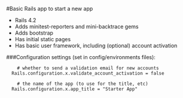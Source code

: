 #Basic Rails app to start a new app
- Rails 4.2
- Adds minitest-reporters and mini-backtrace gems
- Adds bootstrap
- Has initial static pages 
- Has basic user framework, including (optional) account activation

###Configuration settings (set in config/environments files):
```
    # whether to send a validation email for new accounts
  Rails.configuration.x.validate_account_activation = false

    # the name of the app (to use for the title, etc)
  Rails.configuration.x.app_title = "Starter App"
```
